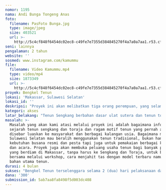 ```yaml
---
nomor: 1195
nama: Andi Bunga Tongeng Anas
foto:
  filename: PasFoto Bunga.jpg
  type: image/jpeg
  size: 403521
  url: >-
    http://5c4cf848f6454dc02ec8-c49fe7e7355d384845270f4a7a0a7aa1.r53.cf2.rackcdn.com/171e9195-dff5-4aa6-8b16-9e7a13deb876/PasFoto%20Bunga.jpg
seni: lainnya
pengalaman: 2 tahun
website: ''
sosmed: www.instagram.com/kamummu
file:
  filename: Video Kamummu.mp4
  type: video/mp4
  size: 1873349
  url: >-
    http://5c4cf848f6454dc02ec8-c49fe7e7355d384845270f4a7a0a7aa1.r53.cf2.rackcdn.com/d89c1129-e2bf-4c1c-81ee-af9d427210e4/Video%20Kamummu.mp4
proyek: Bengkel Tenun
lokasi: 'Makassar, Sulawesi Selatan'
lokasi_id: ''
deskripsi: "Proyek ini akan melibatkan tiga orang perempuan, yang selama ini mengelola tenun sengkang, membuat kerajinan tas modern tapi berbahan  dasar tenun sengkang dan tenun toraja. Andi Bunga Tongeng (Kamummu craft dari Makassar) pengrajin tas dan dompet berbahan tenun sengkang dan melaksanakan workshop membuat tas bagi perempuan. Ida Sulawati (Aminah Silk dari Sengkang) pengusaha tenun dan bekerja bersama penenun sengkang. Pasolang Maya (Landodurun Craft dari Toraja) pengrajin tas dan dompet berbahan tenun toraja dan batik sarita. \r\nBENGKEL TENUN merupakan kegiatan gabungan dari pameran edukasi, talkshow dan  workshop pada satu tempat yang sama dalam dua hari penyelenggaraan. Pameran bertujuan untuk memperkenalkan kepada semua kalangan, khususnya kalangan muda, tentang jenis motif tenun sengkang dan toraja yang pernah ada sejak jaman dulu hingga sekarang, yang juga menghadirkan penenun tradisional langsung dari Sengkang dan Toraja. Pengunjung bisa mencoba memintal benang, mencelup warna hingga menenunnya, sekaligus mengenali bahan dasar kain dan pewarna tenun. Talkshow akan menghadirkan pembicara dari unsur pemerintah, perancang busana dan pengusaha untuk membincang pelestarian tenun sulawesi selatan.  Selama dua hari akan dilaksanakan juga workshop membuat tas dan dompet berbahan tenun di lokasi pameran. Proyek diharapkan mampu mendorong masyarakat mau menggunakan tenun tradisional sebagai pelengkap busana sehari-hari, agar penenun di kabupaten tetap eksis  "
kategori: akses
latar_belakang: "Tenun Sengkang berbahan dasar ulat sutera dan tenun toraja berbahan dasar serat kayu, memiliki ragam motif yang belum dikenal luas oleh masyarakat. Sejarah tenun di Sulawesi Selatan pun masih amat jarang diangkat untuk dibahas dan disebar luaskan. Kami bercita-cita mengedukasi masyarakat dengan sejarah tenun sengkang dan toraja melalui motif lawas dan motif modern, sebagai bagian dari budaya lokal. Tenun sulawesi juga masih terbatas digunakan untuk acara resmi atau pesta saja. Sehingga daya jual pengrajin tenun tradisional masih tergolong rendah. Pun terkalahkan oleh kain hasil pabrik dengan motif yang dihasilkan oleh mesin, yang harganya di pasaran lebih murah daripada tenun yang menggunakan alat tenun bukan mesin (ATBM). Selain mengenalkan motif tenun, kami berencana ingin mengajak pengrajin kain untuk melirik tenun sengkang dan toraja menjadi bahan dasar tuk membuat tas sebagia pelengkap busana, agar tenun dapat menjadi pilihan pemakaian sehari-hari, bukan sebatas acara resmi atau pesta.\r\nPermintaan yang tinggi akan tenun, otomatis akan mendorong produksi yang tinggi. Produksi yang tinggi akan memicu perempuan-perempuan muda untuk memilih kerjainan tenun sebagai salah satu pilihan usaha. Hal ini juga akan turut berkontirbusi pada upaya terpeliharanya budaya tradisional di Sulawesi Selatan"
masalah: >-
  Masalah yang akan kami atasi melalui proyek ini adalah bagaimana informasi
  sejarah tenun sengkang dan toraja dan ragam motif tenun yang pernah ada dapat
  disebar luaskan ke masyarakat dan berbagai kalangan usia. Bagaimana masyarakat
  Sulawesi Selatan mau beralih menggunakan tenun tradisional, bukan hanya untuk
  kebutuhan busana resmi dan pesta tapi juga untuk pemakaian berbagai kesempatan
  dan acara. Proyek juga akan membuka peluang usaha tenun bagi banyak perempuan
  yang berdiam di Makassar, tanpa harus ke Sengkang dan Toraja, untuk belajar
  bersama melalui workshop, cara menjahit tas dengan model terbaru namun dengan
  bahan utama tenun.
durasi: 4 bulan
sukses: "Bengkel Tenun terselenggara selama 2 (dua) hari pelaksanaan dan dikunjungi oleh minimal 500 pengunjung. \r\nSebanyak 200 orang mengikuti talkshow tentang mendorong usaha tenun di Sulawesi Selatan\r\nSebanyak 30 orang perempuan mengikuti workshop menjahit tas berbahan tenun sengkang dan toraja dalam 2 (dua) hari pelaksanaan\r\nSebanyak 10 orang crafter perempuan akan menjadi pelatih pada workshop\r\nTiga brand lokal tenun (Kamummu craft, Aminah Silk dan Landodurun craft) akan menampung hasil karya para peserta workshop untuk dipasarkan\r\nPemerintah Sulawesi Selatan dan kabupaten melalui Dinas terkait tergerak untuk mempromosikan kerajinan tenun melalui kegiatannya."
dana: '300'
submission_id: 5ab7aa8fa8498f5d003dc408
---
```

